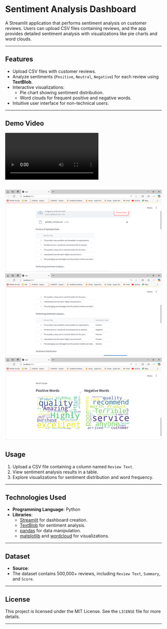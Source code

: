 
# **Sentiment Analysis Dashboard**

A Streamlit application that performs sentiment analysis on customer reviews. Users can upload CSV files containing reviews, and the app provides detailed sentiment analysis with visualizations like pie charts and word clouds.

---

## **Features**

- Upload CSV files with customer reviews.
- Analyze sentiments (`Positive`, `Neutral`, `Negative`) for each review using **TextBlob**.
- Interactive visualizations:
  - Pie chart showing sentiment distribution.
  - Word clouds for frequent positive and negative words.
- Intuitive user interface for non-technical users.

---


## **Demo Video**


<video controls src="demo.mp4" title="demo.mp4 "></video>


![alt text](sampledata.png) 
![alt text](<sampledatawith labels.png>) 
![alt text](<Word Clouds (1).png>)
---


## **Usage**

1. Upload a CSV file containing a column named `Review Text`.
2. View sentiment analysis results in a table.
3. Explore visualizations for sentiment distribution and word frequency.

---

## **Technologies Used**

- **Programming Language**: Python
- **Libraries**: 
  - [Streamlit](https://streamlit.io/) for dashboard creation.
  - [TextBlob](https://textblob.readthedocs.io/) for sentiment analysis.
  - [pandas](https://pandas.pydata.org/) for data manipulation.
  - [matplotlib](https://matplotlib.org/) and [wordcloud](https://github.com/amueller/word_cloud) for visualizations.

---

## **Dataset**

- **Source**: 
- The dataset contains 500,000+ reviews, including `Review Text`, `Summary`, and `Score`.

---

## **License**

This project is licensed under the MIT License. See the `LICENSE` file for more details.

---
